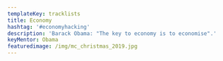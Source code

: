 ```yaml
---
templateKey: tracklists
title: Economy
hashtag: '#economyhacking'
description: 'Barack Obama: "The key to economy is to economise".'
keyMentor: Obama
featuredimage: /img/mc_christmas_2019.jpg
---
```

